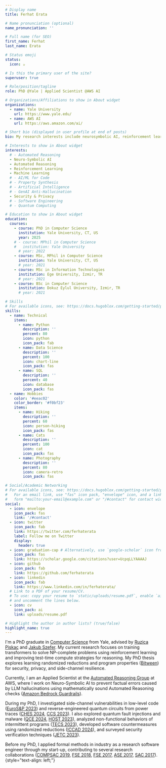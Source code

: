 ```yaml
---
# Display name
title: Ferhat Erata

# Name pronunciation (optional)
name_pronunciation: ''

# Full name (for SEO)
first_name: Ferhat
last_name: Erata

# Status emoji
status:
  icon: ☕️

# Is this the primary user of the site?
superuser: true

# Role/position/tagline
role: PhD @Yale | Applied Scientist @AWS AI

# Organizations/Affiliations to show in About widget
organizations:
  - name: Yale University
    url: https://www.yale.edu/
  - name: AWS AI
    url: https://aws.amazon.com/ai/

# Short bio (displayed in user profile at end of posts)
bio: My research interests include neurosymbolic AI, reinforcement learning, and security & privacy.

# Interests to show in About widget
interests:
  # - Automated Reasoning
  - Neuro-Symbolic AI
  - Automated Reasoning
  - Reinforcement Learning
  - Machine Learning
  # - AI/ML for Code
  # - Property Synthesis
  # - Artificial Intelligence
  # - GenAI Anti-Hallucination
  - Security & Privacy
  # - Software Engineering
  # - Quantum Computing

# Education to show in About widget
education:
  courses:
    - course: PhD in Computer Science
      institution: Yale University, CT, US
      year: 2025
    # - course: MPhil in Computer Science
    #   institution: Yale University
      # year: 2022
    - course: MSc, MPhil in Computer Science
      institution: Yale University, CT, US
      # year: 2021
    - course: MSc in Information Technologies
      institution: Ege University, Izmir, TR
      # year: 2021
    - course: BSc in Computer Science
      institution: Dokuz Eylul University, Izmir, TR
      # year: 2021

# Skills
# For available icons, see: https://docs.hugoblox.com/getting-started/page-builder/#icons
skills:
  - name: Technical
    items:
      - name: Python
        description: ''
        percent: 80
        icon: python
        icon_pack: fab
      - name: Data Science
        description: ''
        percent: 100
        icon: chart-line
        icon_pack: fas
      - name: SQL
        description: ''
        percent: 40
        icon: database
        icon_pack: fas
  - name: Hobbies
    color: '#eeac02'
    color_border: '#f0bf23'
    items:
      - name: Hiking
        description: ''
        percent: 60
        icon: person-hiking
        icon_pack: fas
      - name: Cats
        description: ''
        percent: 100
        icon: cat
        icon_pack: fas
      - name: Photography
        description: ''
        percent: 80
        icon: camera-retro
        icon_pack: fas

# Social/Academic Networking
# For available icons, see: https://docs.hugoblox.com/getting-started/page-builder/#icons
#   For an email link, use "fas" icon pack, "envelope" icon, and a link in the
#   form "mailto:your-email@example.com" or "/#contact" for contact widget.
social:
  - icon: envelope
    icon_pack: fas
    link: '/#contact'
  - icon: twitter
    icon_pack: fab
    link: https://twitter.com/ferhaterata
    label: Follow me on Twitter
    display:
      header: true
  - icon: graduation-cap # Alternatively, use `google-scholar` icon from `ai` icon pack
    icon_pack: fas
    link: https://scholar.google.com/citations?user=UcpqLLYAAAAJ
  - icon: github
    icon_pack: fab
    link: https://github.com/ferhaterata
  - icon: linkedin
    icon_pack: fab
    link: https://www.linkedin.com/in/ferhaterata/
  # Link to a PDF of your resume/CV.
  # To use: copy your resume to `static/uploads/resume.pdf`, enable `ai` icons in `params.yaml`,
  # and uncomment the lines below.
  - icon: cv
    icon_pack: ai
    link: uploads/resume.pdf

# Highlight the author in author lists? (true/false)
highlight_name: true
---
```

I'm a PhD graduate in [Computer Science](https://cpsc.yale.edu) from Yale, advised by [Ruzica Piskac](http://www.cs.yale.edu/homes/piskac/) and [Jakub Szefer](https://caslab.csl.yale.edu/~jakub/). 
My current research focuses on training transformers to solve NP-complete problems using reinforcement learning and improving test-time compute strategies for reasoning. My PhD thesis explores learning randomized reductions and program properties ([Bitween](https://bitween.fun)) for security, privacy, and side-channel resilience. 
<!-- Additionally, I am conducting research on discrete program search to automatically solve abstraction and reasoning tasks. -->
<!-- by integrating _machine learning_ with _formal methods_ -->
<!-- My research focuses on learning randomized reductions and program properties ([Bitween](https://bitween.fun)), with applications in hardware security, leakage resilience ML, and quantum circuits. -->

Currently, I am an Applied Scientist at the [Automated Reasoning Group](https://www.amazon.science/research-areas/automated-reasoning) at AWS, where I work on Neuro-Symbolic AI to prevent factual errors caused by LLM hallucinations using mathematically sound Automated Reasoning checks ([Amazon Bedrock Guardrails](https://aws.amazon.com/blogs/aws/prevent-factual-errors-from-llm-hallucinations-with-mathematically-sound-automated-reasoning-checks-preview/)).
<!-- Previously, I developed tools for model-based conformance checking of distributed networked systems at AWS. -->
<!-- mentored by [Rupak Majumdar](https://people.mpi-sws.org/~rupak/). I am developing tools for model-based testing, conformance checking, and fuzzing of distributed networked systems. -->
<!-- My work aims to improve the reliability of AWS services by creating advanced tools for model-based testing, conformance checking, and randomized testing of distributed networked systems.  -->
<!-- and [Nafi Diallo](https://linkedin.com/in/ndiallo).  -->
<!-- Working on Neuro-Symbolic AI to capture symbolic knowledge and prevent factual errors from LLM hallucinations with mathematically sound Automated Reasoning checks (see Amazon Bedrock Guardrails -- \href{https://aws.amazon.com/blogs/aws/prevent-factual-errors-from-llm-hallucinations-with-mathematically-sound-automated-reasoning-checks-preview/}{Automated Reasoning checks}). Co-inventor, along with Rémi Delmas, of a \textbf{US~Patent} filed on mitigating LLM hallucinations~(\textit{ICML 2025}~\cite{erata2025compass}). -->

During my PhD, I investigated side-channel vulnerabilities in low-level code ([EuroS&P 2023](https://ieeexplore.ieee.org/document/10190541)) and reverse-engineered quantum circuits from power traces ([CHES 2024](https://tches.iacr.org/index.php/TCHES/article/view/11445/10950), [CCS 2023](https://dl.acm.org/doi/10.1145/3576915.3623118)). I also explored quantum fault injections and malware ([QCE 2024](https://arxiv.org/abs/2309.05478), [HOST 2023](https://ieeexplore.ieee.org/document/10133711)), analyzed non-functional behaviors of intermittent programs ([TECS 2023](https://dl.acm.org/doi/10.1145/3563216)), developed software countermeasures using randomized reductions ([ICCAD 2024](papers/erata-2024-systematic.pdf)), and surveyed security verification techniques ([JETC 2023](https://doi.org/10.1145/3564785)). 

Before my PhD, I applied formal methods in industry as a research software engineer through my start-up, contributing to several research collaborations ([COMPSAC 2019](https://ieeexplore.ieee.org/document/8754104), [FSE 2018](https://dl.acm.org/doi/10.1145/3236024.3264588), [FSE 2017](https://dl.acm.org/doi/10.1145/3106237.3122825), [ASE 2017](https://ieeexplore.ieee.org/document/8115703/), [SAC 2017](https://dl.acm.org/doi/10.1145/3019612.3019747)).
{style="text-align: left;"}
